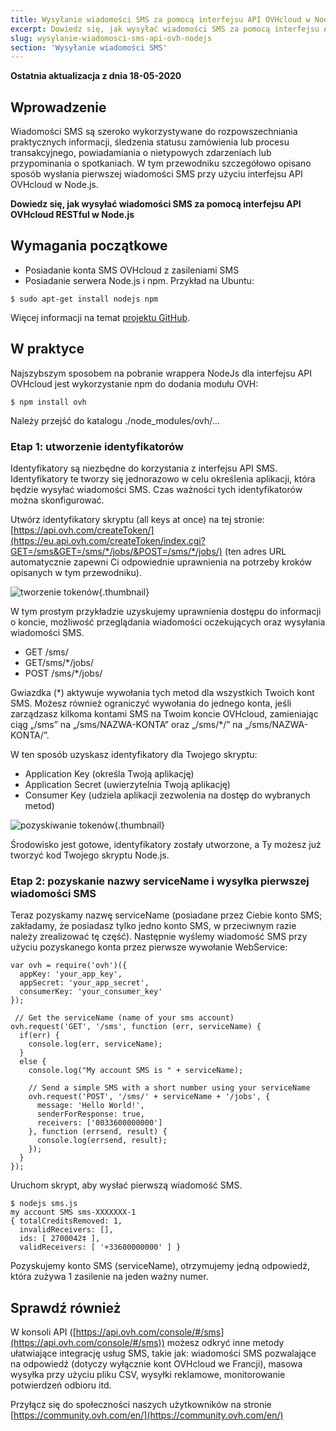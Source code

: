 ```yaml
---
title: Wysyłanie wiadomości SMS za pomocą interfejsu API OVHcloud w Node.js
excerpt: Dowiedz się, jak wysyłać wiadomości SMS za pomocą interfejsu API OVHcloud RESTful w Node.js
slug: wysylanie-wiadomosci-sms-api-ovh-nodejs
section: 'Wysyłanie wiadomości SMS'
---
```


**Ostatnia aktualizacja z dnia 18-05-2020**

## Wprowadzenie

Wiadomości SMS są szeroko wykorzystywane do rozpowszechniania praktycznych informacji, śledzenia statusu zamówienia lub procesu transakcyjnego, powiadamiania o nietypowych zdarzeniach lub przypominania o spotkaniach. W tym przewodniku szczegółowo opisano sposób wysłania pierwszej wiadomości SMS przy użyciu interfejsu API OVHcloud w Node.js.

**Dowiedz się, jak wysyłać wiadomości SMS za pomocą interfejsu API OVHcloud RESTful w Node.js**

## Wymagania początkowe


- Posiadanie konta SMS OVHcloud z zasileniami SMS
- Posiadanie serwera Node.js i npm. Przykład na Ubuntu:

```
$ sudo apt-get install nodejs npm
```

Więcej informacji na temat [projektu GitHub](https://github.com/ovh/node-ovh).


## W praktyce

Najszybszym sposobem na pobranie wrappera NodeJs dla interfejsu API OVHcloud jest wykorzystanie npm do dodania modułu OVH:

```
$ npm install ovh
```

Należy przejść do katalogu ./node_modules/ovh/...

### Etap 1: utworzenie identyfikatorów

Identyfikatory są niezbędne do korzystania z interfejsu API SMS. Identyfikatory te tworzy się jednorazowo w celu określenia aplikacji, która będzie wysyłać wiadomości SMS. Czas ważności tych identyfikatorów można skonfigurować.

Utwórz identyfikatory skryptu (all keys at once) na tej stronie:
[https://api.ovh.com/createToken/](https://eu.api.ovh.com/createToken/index.cgi?GET=/sms&GET=/sms/*/jobs/&POST=/sms/*/jobs/) (ten adres URL automatycznie zapewni Ci odpowiednie uprawnienia na potrzeby kroków opisanych w tym przewodniku).

![tworzenie tokenów](images/img_2462.jpg){.thumbnail}

W tym prostym przykładzie uzyskujemy uprawnienia dostępu do informacji o koncie, możliwość przeglądania wiadomości oczekujących oraz wysyłania wiadomości SMS.

- GET /sms/
- GET/sms/\*/jobs/
- POST /sms/\*/jobs/


Gwiazdka (\*) aktywuje wywołania tych metod dla wszystkich Twoich kont SMS. Możesz również ograniczyć wywołania do jednego konta, jeśli zarządzasz kilkoma kontami SMS na Twoim koncie OVHcloud, zamieniając ciąg „/sms” na „/sms/NAZWA-KONTA” oraz „/sms/\*/” na „/sms/NAZWA-KONTA/”.

W ten sposób uzyskasz identyfikatory dla Twojego skryptu:

- Application Key (określa Twoją aplikację)
- Application Secret (uwierzytelnia Twoją aplikację)
- Consumer Key (udziela aplikacji zezwolenia na dostęp do wybranych metod)


![pozyskiwanie tokenów](images/img_2463.jpg){.thumbnail}

Środowisko jest gotowe, identyfikatory zostały utworzone, a Ty możesz już tworzyć kod Twojego skryptu Node.js.


### Etap 2: pozyskanie nazwy serviceName i wysyłka pierwszej wiadomości SMS

Teraz pozyskamy nazwę serviceName (posiadane przez Ciebie konto SMS; zakładamy, że posiadasz tylko jedno konto SMS, w przeciwnym razie należy zrealizować tę część). Następnie wyślemy wiadomość SMS przy użyciu pozyskanego konta przez pierwsze wywołanie WebService:

```
var ovh = require('ovh')({
  appKey: 'your_app_key',
  appSecret: 'your_app_secret',
  consumerKey: 'your_consumer_key'
});
 
 // Get the serviceName (name of your sms account)
ovh.request('GET', '/sms', function (err, serviceName) {
  if(err) {
    console.log(err, serviceName);
  }
  else {
    console.log("My account SMS is " + serviceName);
 
    // Send a simple SMS with a short number using your serviceName
    ovh.request('POST', '/sms/' + serviceName + '/jobs', {
      message: 'Hello World!',
      senderForResponse: true,
      receivers: ['0033600000000']
    }, function (errsend, result) {
      console.log(errsend, result);
    });
  }
});
```


Uruchom skrypt, aby wysłać pierwszą wiadomość SMS.

```
$ nodejs sms.js
my account SMS sms-XXXXXXX-1
{ totalCreditsRemoved: 1,
  invalidReceivers: [],
  ids: [ 2700042‡ ],
  validReceivers: [ '+33600000000' ] }
```


Pozyskujemy konto SMS (serviceName), otrzymujemy jedną odpowiedź, która zużywa 1 zasilenie na jeden ważny numer.

## Sprawdź również

W konsoli API ([https://api.ovh.com/console/#/sms](https://api.ovh.com/console/#/sms)) możesz odkryć inne metody ułatwiające integrację usług SMS, takie jak: wiadomości SMS pozwalające na odpowiedź (dotyczy wyłącznie kont OVHcloud we Francji), masowa wysyłka przy użyciu pliku CSV, wysyłki reklamowe, monitorowanie potwierdzeń odbioru itd.


Przyłącz się do społeczności naszych użytkowników na stronie [https://community.ovh.com/en/](https://community.ovh.com/en/)
